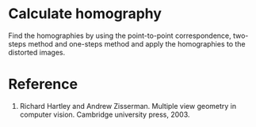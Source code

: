 # Calculate homography
Find the homographies by using the point-to-point correspondence, two-steps method and one-steps method and apply the homographies to the distorted images.

# Reference
1. Richard Hartley and Andrew Zisserman. Multiple view geometry in computer vision. Cambridge university press, 2003.